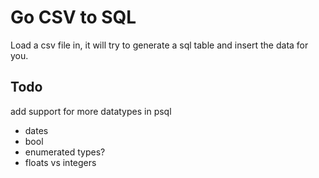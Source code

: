 # Go CSV to SQL

Load a csv file in, it will try to generate a sql table and insert the data for you.


## Todo

add support for more datatypes in psql 
 * dates
 * bool
 * enumerated types?
 * floats vs integers